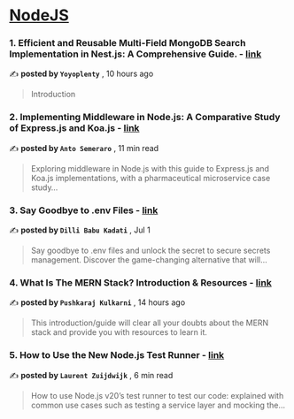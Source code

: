 
<h1><a href=https://medium.com/tag/nodejs/recommended target="_blank" rel="noopener noreferrer">NodeJS</a></h1>
<h3>1. Efficient and Reusable Multi-Field MongoDB Search Implementation in Nest.js: A Comprehensive Guide. - <a href=https://medium.com/@yoyoplenty_55870/efficient-and-reusable-multi-field-mongodb-search-implementation-in-nest-js-a-comprehensive-guide-b31fef7e1b1e?source=tag_recommended_feed---------0-84----------nodejs----------bcf39400_e628_41b7_9215_ac9e3890f894------- target="_blank" rel="noopener noreferrer">link</a></h3>

✍️ **posted by `Yoyoplenty`** <date> , 10 hours ago</date>

<blockquote>Introduction</blockquote>

<h3>2. Implementing Middleware in Node.js: A Comparative Study of Express.js and Koa.js - <a href=https://medium.com/bitsrc/implementing-middleware-in-node-js-a-comparative-study-of-express-js-and-koa-js-a93f2ebd867c?source=tag_recommended_feed---------1-107----------nodejs----------bcf39400_e628_41b7_9215_ac9e3890f894------- target="_blank" rel="noopener noreferrer">link</a></h3>

✍️ **posted by `Anto Semeraro`** <date> , 11 min read</date>

<blockquote>Exploring middleware in Node.js with this guide to Express.js and Koa.js implementations, with a pharmaceutical microservice case study…</blockquote>

<h3>3. Say Goodbye to .env Files - <a href=https://medium.com/towardsdev/say-goodbye-to-env-files-14f4a0a11de6?source=tag_recommended_feed---------2-85----------nodejs----------bcf39400_e628_41b7_9215_ac9e3890f894------- target="_blank" rel="noopener noreferrer">link</a></h3>

✍️ **posted by `Dilli Babu Kadati`** <date> , Jul 1</date>

<blockquote>Say goodbye to .env files and unlock the secret to secure secrets management. Discover the game-changing alternative that will…</blockquote>

<h3>4. What Is The MERN Stack? Introduction & Resources - <a href=https://medium.com/@pushkaraj2007/what-is-the-mern-stack-a-complete-introduction-and-guide-for-beginners-95e288bcac3e?source=tag_recommended_feed---------3-84----------nodejs----------bcf39400_e628_41b7_9215_ac9e3890f894------- target="_blank" rel="noopener noreferrer">link</a></h3>

✍️ **posted by `Pushkaraj Kulkarni`** <date> , 14 hours ago</date>

<blockquote>This introduction/guide will clear all your doubts about the MERN stack and provide you with resources to learn it.</blockquote>

<h3>5. How to Use the New Node.js Test Runner - <a href=https://medium.com/bitsrc/how-to-use-the-new-node-js-test-runner-3a347289732?source=tag_recommended_feed---------4-107----------nodejs----------bcf39400_e628_41b7_9215_ac9e3890f894------- target="_blank" rel="noopener noreferrer">link</a></h3>

✍️ **posted by `Laurent Zuijdwijk`** <date> , 6 min read</date>

<blockquote>How to use Node.js v20’s test runner to test our code: explained with common use cases such as testing a service layer and mocking the…</blockquote>

